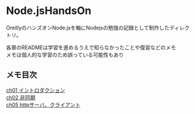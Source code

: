 # Node.jsHandsOn

OreillyのハンズオンNode.jsを軸にNodejsの勉強の記録として制作したディレクトリ。

各章のREADMEは学習を進めるうえで知らなかったことや復習などのメモ  
メモは個人的な学習のため誤っている可能性もあり

## メモ目次
[ch01 イントロダクション](ch1/README.md)  
[ch02 非同期](ch2_asynchronous/README.md)  
[ch05 httpサーバ、クライアント](ch5_http_server_and_http_client/README.md)  